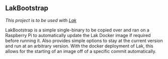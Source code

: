 ## LakBootstrap

_This project is to be used with [Lak](https://github.com/RubbaBoy/Lak)_

LakBootstrap is a simple single-binary to be copied over and ran on a Raspberry Pi to automatically update the Lak Docker image if required before running it. Also provides simple options to stay at the current version and run at an arbitrary version. With the docker deployment of Lak, this allows for the starting of an image off of a specific commit automatically.
